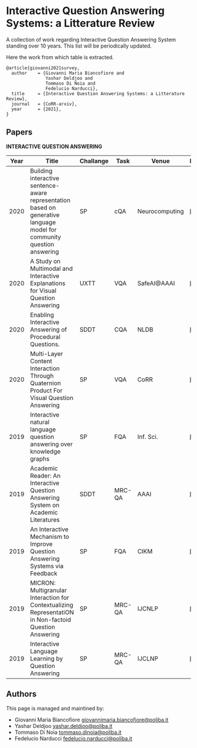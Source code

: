 # Interactive Question Answering Systems: a Litterature Review
A collection of work regarding Interactive Question Answering System standing over 10 years. This list will be periodically updated.

Here the work from which table is extracted.

```
@article{giovanni2021survey,
  author    = {Giovanni Maria Biancofiore and
               Yashar Deldjoo and
               Tommaso Di Noia and
               Fedelucio Narducci},
  title     = {Interactive Question Answering Systems: a Litterature Review},
  journal   = {CoRR-arxiv},
  year      = {2021},
}
```

## Papers

**INTERACTIVE QUESTION ANSWERING**

|Year|Title|Challange|Task|Venue|Link|Code|
|----|-----|---------|----|-----|----|----|
|2020|Building interactive sentence-aware representation based on generative language model for community question answering|SP|cQA|Neurocomputing|[Link](somewhere)||
|2020|A Study on Multimodal and Interactive Explanations for Visual Question Answering|UXTT|VQA|SafeAI@AAAI|[Link](somewhere)||
|2020|Enabling Interactive Answering of Procedural Questions.|SDDT|CQA|NLDB|[Link](somewhere)||
|2020|Multi-Layer Content Interaction Through Quaternion Product For Visual Question Answering|SP|VQA|CoRR|[Link](somewhere)||
|2019|Interactive natural language question answering over knowledge graphs|SP|FQA|Inf. Sci.|[Link](somewhere)||
|2019|Academic Reader: An Interactive Question Answering System on Academic Literatures|SDDT|MRC-QA|AAAI|[Link](somewhere)||
|2019|An Interactive Mechanism to Improve Question Answering Systems via Feedback|SP|FQA|CIKM|[Link](somewhere)||
|2019|MICRON: Multigranular Interaction for Contextualizing RepresentatiON in Non-factoid Question Answering|SP|MRC-QA|IJCNLP|[Link](somewhere)||
|2019|Interactive Language Learning by Question Answering|SP|MRC-QA|IJCLNP|[Link](somewhere)||


## Authors

This page is managed and maintined by:
* Giovanni Maria Biancofiore [giovannimaria.biancofiore@poliba.it](mailto:givannimaria.biancofiore@poliba.it)
* Yashar Deldjoo [yashar.deldjoo@poliba.it](mailto:yashar.deldjoo@poliba.it)
* Tommaso Di Noia [tommaso.dinoia@poliba.it](mailto:tommaso.dinoia@poliba.it)
* Fedelucio Narducci [fedelucio.narducci@poliba.it](mailto:fedelucio.narducci@poliba.it)
